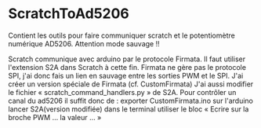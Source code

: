 # ScratchToAd5206
Contient les outils pour faire communiquer scratch et le potentiomètre numérique AD5206.
Attention mode sauvage !!

Scratch communique avec arduino par le protocole Firmata. Il faut utiliser l'extension S2A dans Scratch à cette fin.
Firmata ne gère pas le protocole SPI, j'ai donc fais un lien en sauvage entre les sorties PWM et le SPI.
J'ai créer un version spéciale de Firmata (cf. CustomFirmata)
J'ai aussi modifier le fichier « scratch_command_handlers.py » de S2A.
Pour contrôler un canal du ad5206 il suffit donc de :
exporter CustomFirmata.ino sur l'arduino
lancer S2A(version modifiée) dans le terminal
utiliser le bloc « Ecrire sur la broche PWM … la valeur … »